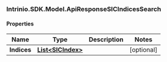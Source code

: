 ### Intrinio.SDK.Model.ApiResponseSICIndicesSearch
#### Properties

Name | Type | Description | Notes
------------ | ------------- | ------------- | -------------
**Indices** | [**List&lt;SICIndex&gt;**](SICIndex.md) |  | [optional] 

